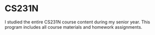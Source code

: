 # CS231N
I studied the entire CS231N course content during my senior year. This program includes all course materials and homework assignments.
